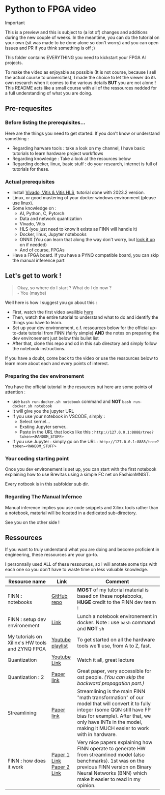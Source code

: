 # Python to FPGA video

> [!IMPORTANT]  
> This is a preview and this is subject to (a lot of) changes and additions during the new couple of weeks.
> In the meantime, you can do the tutorial on your own (sit was made to be done alone so don't worry) and you can open issues and PR if you think something is off ;)

This folder contains EVERYTHING you need to kickstart your FPGA AI projects.

To make the video as enjoyable as possible (It is not course, because I sell the actual course to universities), I made the choice to let the viewer do its own research when it comes to the various details **BUT** you are not alone ! This README acts like a small course with all of the ressources nedded for a full understanding of what you are doing.

## Pre-requesites

### Before listing the prerequisites...

Here are the things you need to get started. If you don't know or understand something :
- Regarding harware tools : take a look on my channel, I have basic tutorials to learn hardware project workflows
- Regarding knowledge : Take a look at the resources below
- Regarding docker, linux, basic stuff : do your research, internet is full of tutorials for these.

### Actual prerequisites

- Install [Vivado, Vitis & Vitis HLS](https://www.xilinx.com/support/download/index.html/content/xilinx/en/downloadNav/vivado-design-tools/2023-2.html), tutorial done with 2023.2 version.
- Linux, or good mastering of your docker windows environment (please use linux).
- Some knowledge on :
    - AI, Python, C, Pytorch
    - Data and network quantization
    - Vivado, Vitis
    - HLS (you just need to know it exists as FINN will handle it)
    - Docker, linux, Jupyter notebooks
    - ONNX (You can learn that along the way don't worry, but [look it up](https://fr.wikipedia.org/wiki/Open_Neural_Network_Exchange) on if needed)
    - And of course, FPGAs
- Have a FPGA board. If you have a PYNQ compatible board, you can skip the manual inference part

## Let's get to work !

> Okay, so where do I start ? What do I do now ? <br> - You (maybe)

Well here is how I suggest you go about this :

- First, watch the first video availible [here](https://www.youtube.com/watch?v=lJa4dqdAsUM)
- Then, watch the entire tutorial to understand what to do and identify the things you have to learn. 
- Set up your dev environement, c.f. ressources below for the official up-to-date tutorial from FINN (fairly simple) **AND** the notes on preparing the dev environement just below this bullet list
- After that, clone this repo and cd in this sub directory and simply follow the notebook instructions.

If you have a doubt, come back to the video or use the ressources below to learn more about each and every points of interest.

### Preparing the dev environement

You have the official tutorial in the resources but here are some points of attention :
- use ```bash run-docker.sh notebook``` command and **NOT** ```bash run-docker.sh notebook```
- It will give you the jupyter URL
- If you use your notebook in VSCODE, simply :
    - Select kernel...
    - Exsting Jupyter server..
    - Paste in the URL that looks like this : ```http://127.0.0.1:8888/tree?token=<RANDOM_STUFF>```
- If you use Jupyter : simply go on the URL : ```http://127.0.0.1:8888/tree?token=<RANDOM_STUFF>```


### Your coding starting point

Once you dev environement is set up, you can start with the first notebook explaining how to use Brevitas using a simple FC net on FashionMNIST.

Every notbook is in this subfolder sub dir.

### Regarding The Manual Infernce

Manual inference implies you use code snippets and Xilinx tools rather than a notebook, material will be located in a dedicated sub-directory.

See you on the other side !

## Ressources

If you want to truly understand what you are doing and become proficient in engineering, these ressources are your go-to.

I personnally used ALL of these ressources, so I will anotate some tips with each one so you don't have to waste time on less valuable knowledge.

| Resource name | Link | Comment |
|---|---|---|
| FINN : notebooks | [GitHub repo](https://github.com/Xilinx/finn/tree/main/notebooks) | **MOST** of my tutorial material is based on these noptebooks, **HUGE** credit to the FINN dev team ! |
| FINN : setup dev environement | [Link](https://finn.readthedocs.io/en/latest/getting_started.html#running-finn-in-docker) | Lunch a notebook environement in docker. Note : use ```bash``` command and **NOT** ```sh```|
| My tutorials on Xilinx's HW tools and ZYNQ FPGA | [Youtube playlist](https://www.youtube.com/watch?v=DQHTSelupDs&list=PLCn4eX6oSgMbgI4WERry0XnHiVysNqtGc) | To get started on all the hardware tools we'll use, from A to Z, fast. |
| Quantization | [Youtube Link](https://www.youtube.com/watch?v=0VdNflU08yA) | Watch it all, great lecture |
| Quantization : 2 | [Paper link](https://arxiv.org/pdf/2106.08295) | Great paper, very accessible for ost people. *(You can skip the backward propagation part.)* |
| Streamlining | [Paper link](https://arxiv.org/pdf/1709.04060) | Streamlining is the main FINN "math transformation" of our model that will convert it to fully integer (some QQN still have FP bias for example). After that, we only have INTs in the model, making it MUCH easier to work with in hardware. |
| FINN : how does it work | [Paper 1 Link](https://arxiv.org/pdf/1612.07119) <br> [Paper 2 Link](https://arxiv.org/pdf/1809.04570) | Very nice papers explaining how FINN operate to generate HW from streamlined model (also benchmarks). 1st was on the previous FINN version on Binary Neural Networks (BNN) which make it easier to read in my opinion.|
